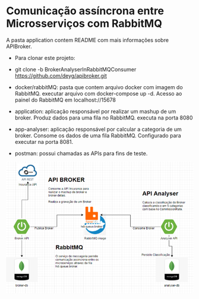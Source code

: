 # Comunicação assíncrona entre Microsserviços com RabbitMQ

A pasta application contem README com mais informações sobre APIBroker.

* Para clonar este projeto: 
* git clone -b BrokerAnalyserInRabbitMQConsumer https://github.com/deyg/apibroker.git

* docker/rabbitMQ: pasta que contem arquivo docker com imagem do RabbitMQ. executar arquivo com docker-compose up -d. Acesso ao painel do RabbitMQ em localhost://15678

* application: aplicação responsável por realizar um mashup de um broker. Produz dados para uma fila no RabbitMQ. executa na porta 8080

* app-analyser: aplicação responsável por calcular a categoria de um broker. Consome os dados de uma fila RabbitMQ. Configurado para executar na porta 8081.

* postman: possui chamadas as APIs para fins de teste.


![Alt text](/images/arquitetura.png)

